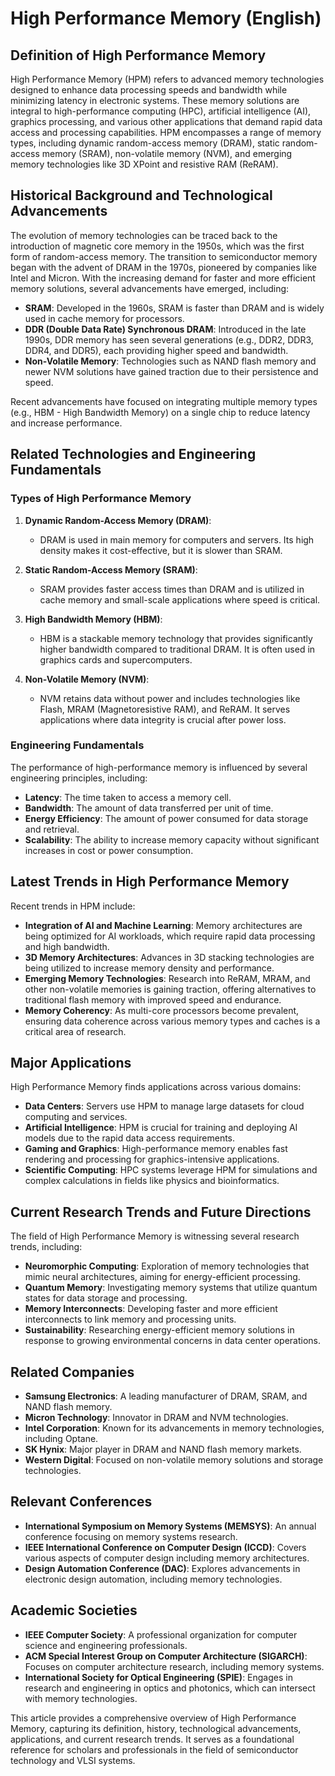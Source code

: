 # High Performance Memory (English)

## Definition of High Performance Memory

High Performance Memory (HPM) refers to advanced memory technologies designed to enhance data processing speeds and bandwidth while minimizing latency in electronic systems. These memory solutions are integral to high-performance computing (HPC), artificial intelligence (AI), graphics processing, and various other applications that demand rapid data access and processing capabilities. HPM encompasses a range of memory types, including dynamic random-access memory (DRAM), static random-access memory (SRAM), non-volatile memory (NVM), and emerging memory technologies like 3D XPoint and resistive RAM (ReRAM).

## Historical Background and Technological Advancements

The evolution of memory technologies can be traced back to the introduction of magnetic core memory in the 1950s, which was the first form of random-access memory. The transition to semiconductor memory began with the advent of DRAM in the 1970s, pioneered by companies like Intel and Micron. With the increasing demand for faster and more efficient memory solutions, several advancements have emerged, including:

- **SRAM**: Developed in the 1960s, SRAM is faster than DRAM and is widely used in cache memory for processors.
- **DDR (Double Data Rate) Synchronous DRAM**: Introduced in the late 1990s, DDR memory has seen several generations (e.g., DDR2, DDR3, DDR4, and DDR5), each providing higher speed and bandwidth.
- **Non-Volatile Memory**: Technologies such as NAND flash memory and newer NVM solutions have gained traction due to their persistence and speed.

Recent advancements have focused on integrating multiple memory types (e.g., HBM - High Bandwidth Memory) on a single chip to reduce latency and increase performance.

## Related Technologies and Engineering Fundamentals

### Types of High Performance Memory

1. **Dynamic Random-Access Memory (DRAM)**: 
   - DRAM is used in main memory for computers and servers. Its high density makes it cost-effective, but it is slower than SRAM.

2. **Static Random-Access Memory (SRAM)**:
   - SRAM provides faster access times than DRAM and is utilized in cache memory and small-scale applications where speed is critical.

3. **High Bandwidth Memory (HBM)**:
   - HBM is a stackable memory technology that provides significantly higher bandwidth compared to traditional DRAM. It is often used in graphics cards and supercomputers.

4. **Non-Volatile Memory (NVM)**:
   - NVM retains data without power and includes technologies like Flash, MRAM (Magnetoresistive RAM), and ReRAM. It serves applications where data integrity is crucial after power loss.

### Engineering Fundamentals

The performance of high-performance memory is influenced by several engineering principles, including:

- **Latency**: The time taken to access a memory cell.
- **Bandwidth**: The amount of data transferred per unit of time.
- **Energy Efficiency**: The amount of power consumed for data storage and retrieval.
- **Scalability**: The ability to increase memory capacity without significant increases in cost or power consumption.

## Latest Trends in High Performance Memory

Recent trends in HPM include:

- **Integration of AI and Machine Learning**: Memory architectures are being optimized for AI workloads, which require rapid data processing and high bandwidth.
- **3D Memory Architectures**: Advances in 3D stacking technologies are being utilized to increase memory density and performance.
- **Emerging Memory Technologies**: Research into ReRAM, MRAM, and other non-volatile memories is gaining traction, offering alternatives to traditional flash memory with improved speed and endurance.
- **Memory Coherency**: As multi-core processors become prevalent, ensuring data coherence across various memory types and caches is a critical area of research.

## Major Applications

High Performance Memory finds applications across various domains:

- **Data Centers**: Servers use HPM to manage large datasets for cloud computing and services.
- **Artificial Intelligence**: HPM is crucial for training and deploying AI models due to the rapid data access requirements.
- **Gaming and Graphics**: High-performance memory enables fast rendering and processing for graphics-intensive applications.
- **Scientific Computing**: HPC systems leverage HPM for simulations and complex calculations in fields like physics and bioinformatics.

## Current Research Trends and Future Directions

The field of High Performance Memory is witnessing several research trends, including:

- **Neuromorphic Computing**: Exploration of memory technologies that mimic neural architectures, aiming for energy-efficient processing.
- **Quantum Memory**: Investigating memory systems that utilize quantum states for data storage and processing.
- **Memory Interconnects**: Developing faster and more efficient interconnects to link memory and processing units.
- **Sustainability**: Researching energy-efficient memory solutions in response to growing environmental concerns in data center operations.

## Related Companies

- **Samsung Electronics**: A leading manufacturer of DRAM, SRAM, and NAND flash memory.
- **Micron Technology**: Innovator in DRAM and NVM technologies.
- **Intel Corporation**: Known for its advancements in memory technologies, including Optane.
- **SK Hynix**: Major player in DRAM and NAND flash memory markets.
- **Western Digital**: Focused on non-volatile memory solutions and storage technologies.

## Relevant Conferences

- **International Symposium on Memory Systems (MEMSYS)**: An annual conference focusing on memory systems research.
- **IEEE International Conference on Computer Design (ICCD)**: Covers various aspects of computer design including memory architectures.
- **Design Automation Conference (DAC)**: Explores advancements in electronic design automation, including memory technologies.

## Academic Societies

- **IEEE Computer Society**: A professional organization for computer science and engineering professionals.
- **ACM Special Interest Group on Computer Architecture (SIGARCH)**: Focuses on computer architecture research, including memory systems.
- **International Society for Optical Engineering (SPIE)**: Engages in research and engineering in optics and photonics, which can intersect with memory technologies.

This article provides a comprehensive overview of High Performance Memory, capturing its definition, history, technological advancements, applications, and current research trends. It serves as a foundational reference for scholars and professionals in the field of semiconductor technology and VLSI systems.